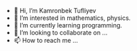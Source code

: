 - 👋 Hi, I’m Kamronbek Tufliyev
- 👀 I’m interested in mathematics, physics.
- 🌱 I’m currently learning programming.
- 💞️ I’m looking to collaborate on ...
- 📫 How to reach me ...

<!---
Kamronbek-1242/Kamronbek-1242 is a ✨ special ✨ repository because its `README.md` (this file) appears on your GitHub profile.
You can click the Preview link to take a look at your changes.
--->
